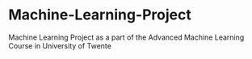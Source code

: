 # Machine-Learning-Project
Machine Learning Project as a part of the Advanced Machine Learning Course in University of Twente
